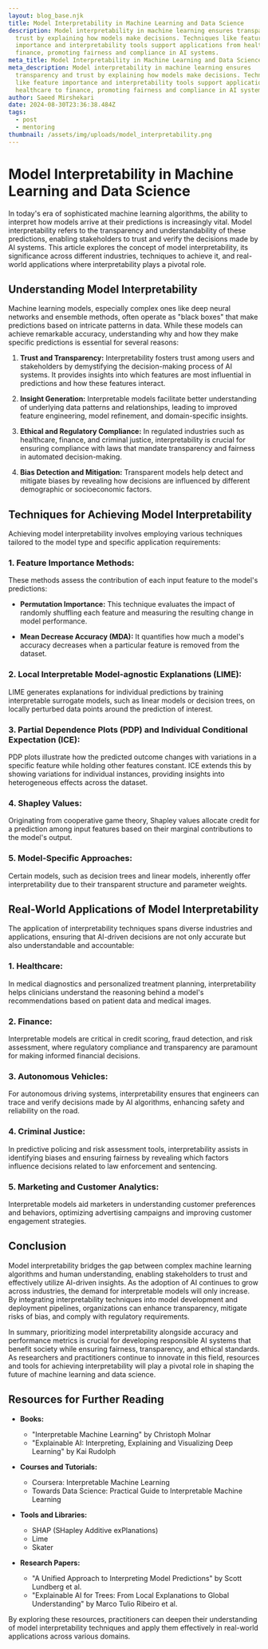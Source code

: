 ```yaml
---
layout: blog_base.njk
title: Model Interpretability in Machine Learning and Data Science
description: Model interpretability in machine learning ensures transparency and
  trust by explaining how models make decisions. Techniques like feature
  importance and interpretability tools support applications from healthcare to
  finance, promoting fairness and compliance in AI systems.
meta_title: Model Interpretability in Machine Learning and Data Science
meta_description: Model interpretability in machine learning ensures
  transparency and trust by explaining how models make decisions. Techniques
  like feature importance and interpretability tools support applications from
  healthcare to finance, promoting fairness and compliance in AI systems.
author: Saeed Mirshekari
date: 2024-08-30T23:36:38.484Z
tags:
  - post
  - mentoring
thumbnail: /assets/img/uploads/model_interpretability.png
---
```

# Model Interpretability in Machine Learning and Data Science

In today's era of sophisticated machine learning algorithms, the ability to interpret how models arrive at their predictions is increasingly vital. Model interpretability refers to the transparency and understandability of these predictions, enabling stakeholders to trust and verify the decisions made by AI systems. This article explores the concept of model interpretability, its significance across different industries, techniques to achieve it, and real-world applications where interpretability plays a pivotal role.

## Understanding Model Interpretability

Machine learning models, especially complex ones like deep neural networks and ensemble methods, often operate as "black boxes" that make predictions based on intricate patterns in data. While these models can achieve remarkable accuracy, understanding why and how they make specific predictions is essential for several reasons:

1. **Trust and Transparency:** Interpretability fosters trust among users and stakeholders by demystifying the decision-making process of AI systems. It provides insights into which features are most influential in predictions and how these features interact.

2. **Insight Generation:** Interpretable models facilitate better understanding of underlying data patterns and relationships, leading to improved feature engineering, model refinement, and domain-specific insights.

3. **Ethical and Regulatory Compliance:** In regulated industries such as healthcare, finance, and criminal justice, interpretability is crucial for ensuring compliance with laws that mandate transparency and fairness in automated decision-making.

4. **Bias Detection and Mitigation:** Transparent models help detect and mitigate biases by revealing how decisions are influenced by different demographic or socioeconomic factors.

## Techniques for Achieving Model Interpretability

Achieving model interpretability involves employing various techniques tailored to the model type and specific application requirements:

### 1. **Feature Importance Methods:**

These methods assess the contribution of each input feature to the model's predictions:

- **Permutation Importance:** This technique evaluates the impact of randomly shuffling each feature and measuring the resulting change in model performance.
  
- **Mean Decrease Accuracy (MDA):** It quantifies how much a model's accuracy decreases when a particular feature is removed from the dataset.

### 2. **Local Interpretable Model-agnostic Explanations (LIME):**

LIME generates explanations for individual predictions by training interpretable surrogate models, such as linear models or decision trees, on locally perturbed data points around the prediction of interest.

### 3. **Partial Dependence Plots (PDP) and Individual Conditional Expectation (ICE):**

PDP plots illustrate how the predicted outcome changes with variations in a specific feature while holding other features constant. ICE extends this by showing variations for individual instances, providing insights into heterogeneous effects across the dataset.

### 4. **Shapley Values:**

Originating from cooperative game theory, Shapley values allocate credit for a prediction among input features based on their marginal contributions to the model's output.

### 5. **Model-Specific Approaches:**

Certain models, such as decision trees and linear models, inherently offer interpretability due to their transparent structure and parameter weights.

## Real-World Applications of Model Interpretability

The application of interpretability techniques spans diverse industries and applications, ensuring that AI-driven decisions are not only accurate but also understandable and accountable:

### 1. **Healthcare:**

In medical diagnostics and personalized treatment planning, interpretability helps clinicians understand the reasoning behind a model's recommendations based on patient data and medical images.

### 2. **Finance:**

Interpretable models are critical in credit scoring, fraud detection, and risk assessment, where regulatory compliance and transparency are paramount for making informed financial decisions.

### 3. **Autonomous Vehicles:**

For autonomous driving systems, interpretability ensures that engineers can trace and verify decisions made by AI algorithms, enhancing safety and reliability on the road.

### 4. **Criminal Justice:**

In predictive policing and risk assessment tools, interpretability assists in identifying biases and ensuring fairness by revealing which factors influence decisions related to law enforcement and sentencing.

### 5. **Marketing and Customer Analytics:**

Interpretable models aid marketers in understanding customer preferences and behaviors, optimizing advertising campaigns and improving customer engagement strategies.

## Conclusion

Model interpretability bridges the gap between complex machine learning algorithms and human understanding, enabling stakeholders to trust and effectively utilize AI-driven insights. As the adoption of AI continues to grow across industries, the demand for interpretable models will only increase. By integrating interpretability techniques into model development and deployment pipelines, organizations can enhance transparency, mitigate risks of bias, and comply with regulatory requirements.

In summary, prioritizing model interpretability alongside accuracy and performance metrics is crucial for developing responsible AI systems that benefit society while ensuring fairness, transparency, and ethical standards. As researchers and practitioners continue to innovate in this field, resources and tools for achieving interpretability will play a pivotal role in shaping the future of machine learning and data science.

## Resources for Further Reading

- **Books:**
  - "Interpretable Machine Learning" by Christoph Molnar
  - "Explainable AI: Interpreting, Explaining and Visualizing Deep Learning" by Kai Rudolph

- **Courses and Tutorials:**
  - Coursera: Interpretable Machine Learning
  - Towards Data Science: Practical Guide to Interpretable Machine Learning

- **Tools and Libraries:**
  - SHAP (SHapley Additive exPlanations)
  - Lime
  - Skater

- **Research Papers:**
  - "A Unified Approach to Interpreting Model Predictions" by Scott Lundberg et al.
  - "Explainable AI for Trees: From Local Explanations to Global Understanding" by Marco Tulio Ribeiro et al.

By exploring these resources, practitioners can deepen their understanding of model interpretability techniques and apply them effectively in real-world applications across various domains.